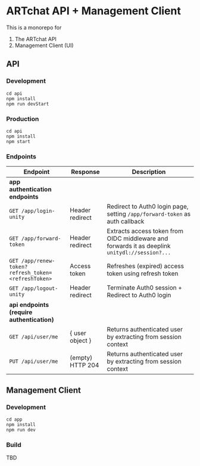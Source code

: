 # ARTchat API + Management Client

This is a monorepo for 

1. The ARTchat API
2. Management Client (UI)


## API

### Development

```
cd api
npm install
npm run devStart
```
### Production

```
cd api
npm install
npm start
```

### Endpoints

| Endpoint   				| Response       | Description     		|
| --------   				| -------------- | -------------------- |
| **app authentication endpoints** 					|  		|  	
| `GET /app/login-unity` 	| Header redirect | Redirect to Auth0 login page, setting `/app/forward-token` as auth callback |
| `GET /app/forward-token` | Header redirect | Extracts access token from OIDC middleware and forwards it as deeplink `unitydl://session?...`   |
| `GET /app/renew-token?refresh_token=<refreshToken>` | Access token | Refreshes (expired) access token using refresh token |
| `GET /app/logout-unity` 	| Header redirect | Terminate Auth0 session + Redirect to Auth0 login |
| **api endpoints (require authentication)** 					|  		|  									|
| `GET /api/user/me` 	|  { user object }		| Returns authenticated user by extracting from session context |
| `PUT /api/user/me` 	|  (empty) HTTP 204		| Returns authenticated user by extracting from session context |


## Management Client

### Development

```
cd app
npm install
npm run dev
```

### Build

TBD
